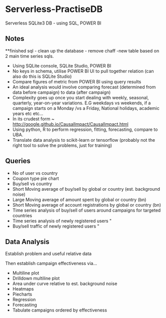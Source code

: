 # Serverless-PractiseDB
Serverless SQLite3 DB -  using SQL, POWER BI


## Notes

**finished sql - clean up the database - remove chaff -new table based on 2 main time series sqls.

- Using SQLite console, SQLite Studio, POWER BI
- No keys in schema, utilise POWER BI UI to pull together relation (can also do this is SQLite Studio)
- Compare figures of metric from POWER BI using query results
- An ideal analysis would involve comparing forecast (determined from data before campaign) to data (after campaign)
- Complexity goes up once you start dealing with weekly, seasonal, quarterly, year-on-year variations. E.G weekdays vs weekends, if a     campaign starts on a Monday /vs a Friday, National holidays, academic years etc etc...
- In its crudest form ~ http://google.github.io/CausalImpact/CausalImpact.html
- Using python, R to perform regression, fitting, forecasting, compare to UBA.
- Translate data analysis to scikit-learn or tensorflow (probably not the right tool to solve the problems, just for training)

## Queries

- No of user vs country
- Coupon type pie chart
- Buy/sell vs country
- Short Moving average of buy/sell by global or country (est. background noise)
- Large Moving average of amount spent by global or country (bn)
- Short Moving average of account registrations by global or country (bn)
- Time series analysis of buy/sell of users around campaigns for targeted countries
- Time series analysis of newly registered users "
- Buy/sell traffic of newly registered users "

## Data Analysis

Establish problem and useful relative data

Then establish campaign effectiveness via...

- Multiline plot 
- Drilldown multiline plot
- Area under curve relative to est. background noise
- Heatmaps
- Piecharts
- Regression
- Forecasting
- Tabulate campaigns ordered by effectiveness

